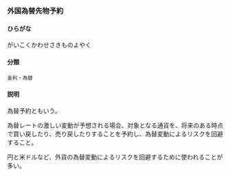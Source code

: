 <div style="display:none;">

## [あ行](securities-terms?id=あ行)
## [か行](securities-terms?id=か行)

</div>

### 外国為替先物予約

#### ひらがな

がいこくかわせさきものよやく

#### 分類

`金利・為替`

#### 説明

為替予約ともいう。
為替レートの激しい変動が予想される場合、対象となる通貨を、将来のある時点で買い戻したり、売り戻したりすることを予約し、為替変動によるリスクを回避すること。
円と米ドルなど、外貨の為替変動によるリスクを回避するために使われることが多い。

<div style="display:none;">

## [さ行](securities-terms?id=さ行)
## [た行](securities-terms?id=た行)
## [な行](securities-terms?id=な行)
## [は行](securities-terms?id=は行)
## [ま行](securities-terms?id=ま行)
## [や行](securities-terms?id=や行)
## [ら行](securities-terms?id=ら行)
## [わ行](securities-terms?id=わ行)
## [英数字・記号](securities-terms?id=英数字・記号)

</div>

